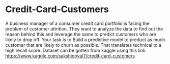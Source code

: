 # Credit-Card-Customers
A business manager of a consumer credit card portfolio is facing the problem of customer attrition. They want to analyze the data to find out the reason behind this and leverage the same to predict customers who are likely to drop off. Your task is to Build a predictive model to preduct as much customer that are likely to churn as possible. That translates technical to a high recall score. Dataset can be gotten from kaggle using this link  https://www.kaggle.com/sakshigoyal7/credit-card-customers
